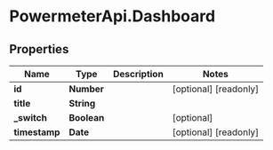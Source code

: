 # PowermeterApi.Dashboard

## Properties

Name | Type | Description | Notes
------------ | ------------- | ------------- | -------------
**id** | **Number** |  | [optional] [readonly] 
**title** | **String** |  | 
**_switch** | **Boolean** |  | [optional] 
**timestamp** | **Date** |  | [optional] [readonly] 


